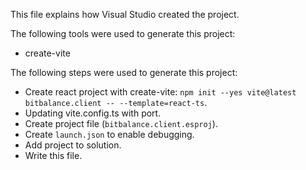 This file explains how Visual Studio created the project.

The following tools were used to generate this project:
- create-vite

The following steps were used to generate this project:
- Create react project with create-vite: `npm init --yes vite@latest bitbalance.client -- --template=react-ts`.
- Updating vite.config.ts with port.
- Create project file (`bitbalance.client.esproj`).
- Create `launch.json` to enable debugging.
- Add project to solution.
- Write this file.
